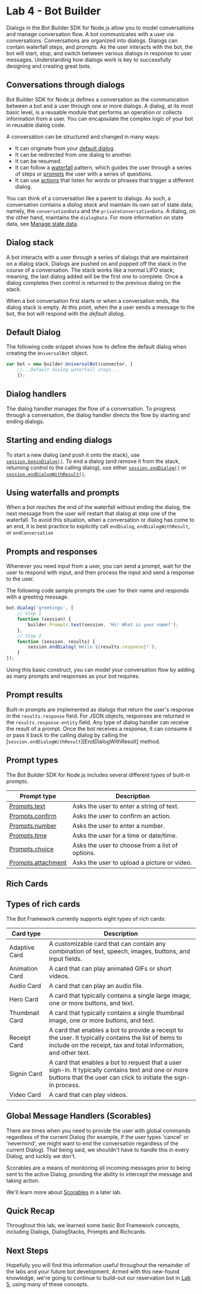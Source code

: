# Lab 4 - Bot Builder

Dialogs in the Bot Builder SDK for Node.js allow you to model conversations and manage conversation flow. A bot communicates with a user via conversations. Conversations are organized into dialogs. Dialogs can contain waterfall steps, and prompts. As the user interacts with the bot, the bot will start, stop, and switch between various dialogs in response to user messages. Understanding how dialogs work is key to successfully designing and creating great bots.

## Conversations through dialogs

Bot Builder SDK for Node.js defines a conversation as the communication between a bot and a user through one or more dialogs. A dialog, at its most basic level, is a reusable module that performs an operation or collects information from a user. You can encapsulate the complex logic of your bot in reusable dialog code.

A conversation can be structured and changed in many ways:

- It can originate from your [default dialog](#default-dialog).
- It can be redirected from one dialog to another.
- It can be resumed.
- It can follow a [waterfall](bot-builder-nodejs-dialog-waterfall.md) pattern, which guides the user through a series of steps or [prompts](bot-builder-nodejs-dialog-prompt.md) the user with a series of questions.
- It can use [actions](bot-builder-nodejs-dialog-actions.md) that listen for words or phrases that trigger a different dialog. 

You can think of a conversation like a parent to dialogs. As such, a conversation contains a *dialog stack* and maintain its own set of state data; namely, the `conversationData` and the `privateConversationData`. A dialog, on the other hand, maintains the `dialogData`. For more information on state data, see [Manage state data](bot-builder-nodejs-state.md).


## Dialog stack

A bot interacts with a user through a series of dialogs that are maintained on a dialog stack. Dialogs are pushed on and popped off the stack in the course of a conversation. The stack works like a normal LIFO stack; meaning, the last dialog added will be the first one to complete. Once a dialog completes then control is returned to the previous dialog on the stack.

When a bot conversation first starts or when a conversation ends, the dialog stack is empty. At this point, when the a user sends a message to the bot, the bot will respond with the *default dialog*.

## Default Dialog

The following code snippet shows how to define the default dialog when creating the `UniversalBot` object.

```javascript
var bot = new builder.UniversalBot(connector, [
    //...Default dialog waterfall steps...
    ]);
```
## Dialog handlers

The dialog handler manages the flow of a conversation. To progress through a conversation, the dialog handler directs the flow by starting and ending dialogs. 

## Starting and ending dialogs

To start a new dialog (and push it onto the stack), use [`session.beginDialog()`](http://docs.botframework.com/en-us/node/builder/chat-reference/classes/_botbuilder_d_.session#begindialog). To end a dialog (and remove it from the stack, returning control to the calling dialog), use either [`session.endDialog()`](http://docs.botframework.com/en-us/node/builder/chat-reference/classes/_botbuilder_d_.session#enddialog) or [`session.endDialogWithResult()`](http://docs.botframework.com/en-us/node/builder/chat-reference/classes/_botbuilder_d_.session#enddialogwithresult).

## Using waterfalls and prompts

When a bot reaches the end of the waterfall without ending the dialog, the next message from the user will restart that dialog at step one of the waterfall. To avoid this situation, when a conversation or dialog has come to an end, it is best practice to explicitly call `endDialog`, `endDialogWithResult`, or `endConversation`

## Prompts and responses

Whenever you need input from a user, you can send a prompt, wait for the user to respond with input, and then process the input and send a response to the user.

The following code sample prompts the user for their name and responds with a greeting message.

```javascript
bot.dialog('greetings', [
    // Step 1
    function (session) {
        builder.Prompts.text(session, 'Hi! What is your name?');
    },
    // Step 2
    function (session, results) {
        session.endDialog(`Hello ${results.response}!`);
    }
]);
```

Using this basic construct, you can model your conversation flow by adding as many prompts and responses as your bot requires.

## Prompt results 

Built-in prompts are implemented as dialogs that return the user's response in the `results.response` field. For JSON objects, responses are returned in the `results.response.entity` field. Any type of dialog handler can receive the result of a prompt. Once the bot receives a response, it can consume it or pass it back to the calling dialog by calling the [`session.endDialogWithResult`][EndDialogWithResult] method.

## Prompt types
The Bot Builder SDK for Node.js includes several different types of built-in prompts. 

|**Prompt type**     | **Description** |     
| ------------------ | --------------- |
|[Prompts.text](#promptstext) | Asks the user to enter a string of text. |     
|[Prompts.confirm](#promptsconfirm) | Asks the user to confirm an action.| 
|[Prompts.number](#promptsnumber) | Asks the user to enter a number.     |
|[Prompts.time](#promptstime) | Asks the user for a time or date/time.      |
|[Prompts.choice](#promptschoice) | Asks the user to choose from a list of options.    |
|[Prompts.attachment](#promptsattachment) | Asks the user to upload a picture or video.|       

## Rich Cards

## Types of rich cards 
The Bot Framework currently supports eight types of rich cards: 

| Card type | Description |
|------|------|
| Adaptive Card | A customizable card that can contain any combination of text, speech, images, buttons, and input fields.  |
| Animation Card | A card that can play animated GIFs or short videos. |
| Audio Card | A card that can play an audio file. |
| Hero Card | A card that typically contains a single large image, one or more buttons, and text. |
| Thumbnail Card | A card that typically contains a single thumbnail image, one or more buttons, and text.|
| Receipt Card | A card that enables a bot to provide a receipt to the user. It typically contains the list of items to include on the receipt, tax and total information, and other text. |
| Signin Card | A card that enables a bot to request that a user sign-in. It typically contains text and one or more buttons that the user can click to initiate the sign-in process. |
| Video Card | A card that can play videos. |

## Global Message Handlers (Scorables)

There are times when you need to provide the user with global commands regardless of the current Dialog (for example, if the user types 'cancel' or 'nevermind', we might want to end the conversation regardless of the current Dialog). That being said, we shouldn't have to handle this in every Dialog, and luckily we don't.

Scorables are a means of monitoring all incoming messages prior to being sent to the active Dialog, providing the ability to intercept the message and taking action.

We'll learn more about [Scorables](../7-scorables) in a later lab.

## Quick Recap

Throughout this lab, we learned some basic Bot Framework concepts, including Dialogs, DialogStacks, Prompts and Richcards.

## Next Steps

Hopefully you will find this information useful throughout the remainder of the labs and your future bot development. Armed with this new-found knowledge, we're going to continue to build-out our reservation bot in [Lab 5](../5-dialogs), using many of these concepts.
